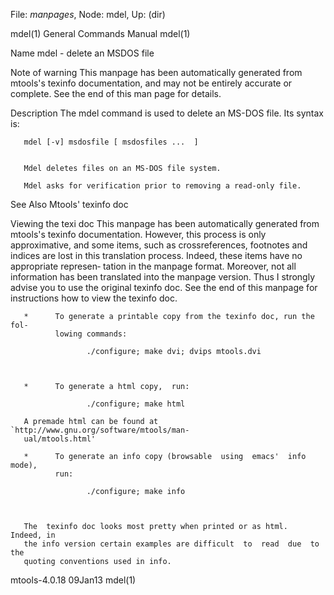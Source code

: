File: *manpages*,  Node: mdel,  Up: (dir)

mdel(1)                     General Commands Manual                    mdel(1)



Name
       mdel - delete an MSDOS file



Note of warning
       This  manpage  has  been  automatically generated from mtools's texinfo
       documentation, and may not be entirely accurate or complete.   See  the
       end of this man page for details.

Description
       The mdel command is used to delete an MS-DOS file. Its syntax is:

       mdel [-v] msdosfile [ msdosfiles ...  ]


       Mdel deletes files on an MS-DOS file system.

       Mdel asks for verification prior to removing a read-only file.

See Also
       Mtools' texinfo doc

Viewing the texi doc
       This  manpage  has  been  automatically generated from mtools's texinfo
       documentation. However, this process is only  approximative,  and  some
       items,  such as crossreferences, footnotes and indices are lost in this
       translation process.  Indeed, these items have no appropriate represen‐
       tation  in  the manpage format.  Moreover, not all information has been
       translated into the manpage version.  Thus I strongly advise you to use
       the original texinfo doc.  See the end of this manpage for instructions
       how to view the texinfo doc.

       *      To generate a printable copy from the texinfo doc, run the  fol‐
              lowing commands:

                     ./configure; make dvi; dvips mtools.dvi



       *      To generate a html copy,  run:

                     ./configure; make html

       A premade html can be found at `http://www.gnu.org/software/mtools/man‐
       ual/mtools.html'

       *      To generate an info copy (browsable  using  emacs'  info  mode),
              run:

                     ./configure; make info



       The  texinfo doc looks most pretty when printed or as html.  Indeed, in
       the info version certain examples are difficult  to  read  due  to  the
       quoting conventions used in info.

mtools-4.0.18                       09Jan13                            mdel(1)
